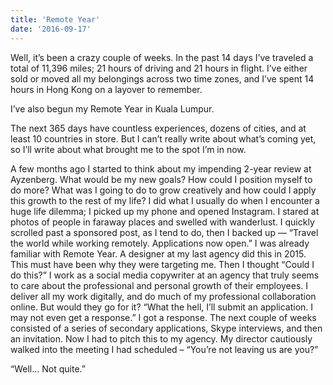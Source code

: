 ```yaml
---
title: 'Remote Year'
date: '2016-09-17'
---
```


Well, it’s been a crazy couple of weeks. In the past 14 days I’ve traveled a total of 11,396 miles; 21 hours of driving and 21 hours in flight. I’ve either sold or moved all my belongings across two time zones, and I’ve spent 14 hours in Hong Kong on a layover to remember.

I’ve also begun my Remote Year in Kuala Lumpur.

The next 365 days have countless experiences, dozens of cities, and at least 10 countries in store. But I can’t really write about what’s coming yet, so I’ll write about what brought me to the spot I’m in now.

A few months ago I started to think about my impending 2-year review at Ayzenberg. What would be my new goals? How could I position myself to do more? What was I going to do to grow creatively and how could I apply this growth to the rest of my life? I did what I usually do when I encounter a huge life dilemma; I picked up my phone and opened Instagram. I stared at photos of people in faraway places and swelled with wanderlust. I quickly scrolled past a sponsored post, as I tend to do, then I backed up — “Travel the world while working remotely. Applications now open.” I was already familiar with Remote Year. A designer at my last agency did this in 2015. This must have been why they were targeting me. Then I thought “Could I do this?” I work as a social media copywriter at an agency that truly seems to care about the professional and personal growth of their employees. I deliver all my work digitally, and do much of my professional collaboration online. But would they go for it? “What the hell, I’ll submit an application. I may not even get a response.” I got a response. The next couple of weeks consisted of a series of secondary applications, Skype interviews, and then an invitation. Now I had to pitch this to my agency. My director cautiously walked into the meeting I had scheduled – “You’re not leaving us are you?”

“Well… Not quite.”